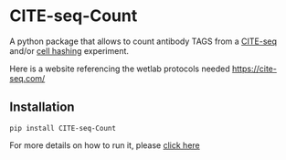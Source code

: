 # CITE-seq-Count
A python package that allows to count antibody TAGS from a [CITE-seq](https://www.nature.com/articles/nmeth.4380) and/or [cell hashing](https://www.biorxiv.org/content/early/2017/12/21/237693) experiment.



Here is a website referencing the wetlab protocols needed https://cite-seq.com/

Installation
-------------------------------------------

```
pip install CITE-seq-Count
```


For more details on how to run it, please [click here](https://github.com/Hoohm/CITE-seq-Count/wiki/Running-the-script)